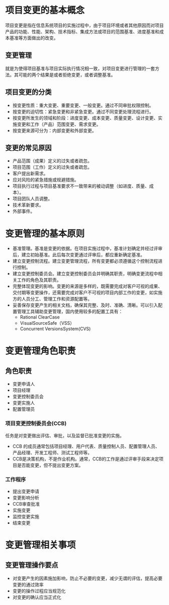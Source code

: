 # 项目变更的基本概念
项目变更是指在信息系统项目的实施过程中，由于项目环境或者其他原因而对项目产品的功能、性能、架构、技术指标、集成方法或项目的范围基准、进度基准和成本基准等方面做出的改变。  
## 变更管理
就是为使得项目基准与项目实际执行情况相一致，对项目变更进行管理的一套方法。其可能的两个结果是或者拒绝变更，或者调整基准。
## 项目变更的分类
+ 按变更性质：重大变更、重要变更、一般变更。通过不同审批权限控制。
+ 按变更的迫切性：紧急变更和非紧急变更。通过不同变更处理流程进行。
+ 按变更所发生的领域和阶段：进度变更、成本变更、质量变更、设计变更、实施变更和工作（产品）范围变更、需求变更。
+ 按变更来源可分为：内部变更和外部变更。
## 变更的常见原因
+ 产品范围（成果）定义的过失或者疏忽。
+ 项目范围（工作）定义的过失或者疏忽。
+ 客户提出新需求。
+ 应对风险的紧急措施或规避措施。
+ 项目执行过程与项目基准要求不一致带来的被动调整（如进度、质量、成本）。
+ 项目团队人员调整。
+ 技术革新要求。
+ 外部事件。

# 变更管理的基本原则
+ 基准管理。基准是变更的依据。在项目实施过程中，基准计划确定并经过评审后，建立初始基准。此后每次变更通过评审后，都应重新确定基准。
+ 建立变更控制流程。建立变更管理流程，所有变更都必须遵循这个控制流程进行控制。
+ 建立变更控制委员会。建立变更控制委员会并明确其职责，明确变更流程中相关工作的角色及其职责。
+ 完整体现变更的影响。变更的来源是多样的，既需要完成对客户可视的成果、交付期等变更操作，还需要完成对客户不可视的项目内部工作的变更，如实施方的人员分工、管理工作和资源配置等。
+ 妥善保存变更产生的相关文档，确保其完整、及时、准确、清晰。可以引入配置管理工具辅助变更管理，国内使用较多的配置工具有：
    + Rational ClearCase
    + VisualSourceSafe（VSS）
    + Concurrent VersionsSystem(CVS)
    
# 变更管理角色职责
## 角色职责
+ 变更申请人
+ 项目经理
+ 变更控制委员会
+ 变更实施人
+ 配置管理员
### 项目变更控制委员会(CCB)
任务是对变更做出评估、审批，以及监督已批准变更的实施。  
+ CCB 的成员通常包括项目经理、用户代表、质量控制人员、配置管理人员、产品经理、开发工程师、测试工程师等。
+ CCB是决策机构，不是作业机构。通常，CCB的工作是通过评审手段来决定项目是否能变更，但不提出变更方案。
### 工作程序
+ 提出变更申请
+ 变更影响分析
+ CCB审查批准
+ 实施变更
+ 监控变更实施
+ 结束变更

# 变更管理相关事项
## 变更管理操作要点
+ 对变更产生的因素施加影响，防止不必要的变更，减少无谓的评估，提高必要变更的通过效率
+ 变更的操作过程应当规范化
+ 对变更的确认应当正式化